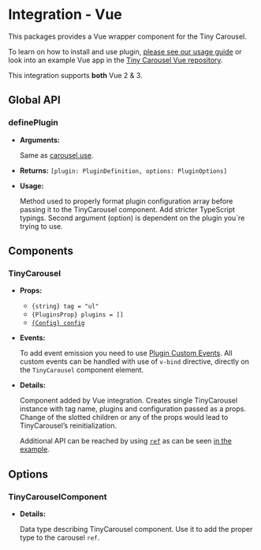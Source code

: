 # Integration - Vue

This packages provides a Vue wrapper component for the Tiny Carousel.

To learn on how to install and use plugin, [please see our usage guide](../../guide/usage/#vue) or look into an example Vue app in the [Tiny Carousel Vue repository](https://github.com/FRSOURCE/tiny-carousel/blob/master/packages/vue/src/App.vue).

This integration supports **both** Vue 2 & 3.

<!-- textlint-disable -->
## Global API

### definePlugin
<!-- textlint-enable -->

- **Arguments:**

    Same as [carousel.use](./core/#carousel-use).

- **Returns:** `[plugin: PluginDefinition, options: PluginOptions]`

- **Usage:**

    Method used to properly format plugin configuration array before passing it to the TinyCarousel component. Add stricter TypeScript typings. Second argument (option) is dependent on the plugin you`re trying to use.
    
<!-- textlint-disable -->
## Components
<!-- textlint-enable -->

<!-- textlint-disable -->
### TinyCarousel
<!-- textlint-enable -->

- **Props:**

    - `{string} tag = "ul"`
    - `{PluginsProp} plugins = []`
    - [`{Config} config`](./core/#config)

- **Events:**

    To add event emission you need to use [Plugin Custom Events](../ecosystem/#plugin-custom-events). All custom events can be handled with use of `v-bind` directive, directly on the `TinyCarousel` component element.

- **Details:**

    Component added by Vue integration. Creates single TinyCarousel instance with tag name, plugins and configuration passed as a props. Change of the slotted children or any of the props would lead to TinyCarousel’s reinitialization.
    
    Additional API can be reached by using [`ref`](https://vuejs.org/v2/guide/components-edge-cases.html#Accessing-Child-Component-Instances-amp-Child-Elements) as can be seen [in the example](https://github.com/FRSOURCE/tiny-carousel/blob/master/packages/vue/src/App.vue#L13).

## Options

<!-- textlint-disable -->
### TinyCarouselComponent
<!-- textlint-enable -->

- **Details:**

    Data type describing TinyCarousel component. Use it to add the proper type to the carousel `ref`.

